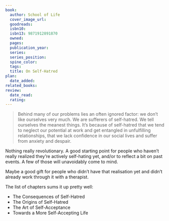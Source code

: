 ```yaml
---
book:
  author: School of Life
  cover_image_url:  
  goodreads:  
  isbn10:  
  isbn13: 9871912891870
  owned:  
  pages:  
  publication_year:  
  series:  
  series_position:  
  spine_color:  
  tags:
  title: On Self-Hatred
plan:
  date_added: 
related_books:
review:
  date_read:
  rating: 
---
```


> Behind many of our problems lies an often ignored factor: we don’t like ourselves very much. We are sufferers of self-hatred. We tell ourselves the meanest things. It’s because of self-hatred that we tend to neglect our potential at work and get entangled in unfulfilling relationships, that we lack confidence in our social lives and suffer from anxiety and despair.

Nothing really revolutionary. A good starting point for people who haven’t really realized they’re actively self-hating yet, and/or to reflect a bit on past events. A few of those will unavoidably come to mind.

Maybe a good gift for people who didn’t have that realisation yet and  didn’t already work through it with a therapist.

The list of chapters sums it up pretty well:
- The Consequences of Self-Hatred
- The Origins of Self-Hatred
- The Art of Self-Acceptance
- Towards a More Self-Accepting Life